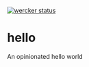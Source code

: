 [![wercker status](https://app.wercker.com/status/5400276f4bad91903b7a940a4d68f129/s/master "wercker status")](https://app.wercker.com/project/byKey/5400276f4bad91903b7a940a4d68f129)
# hello
An opinionated hello world
